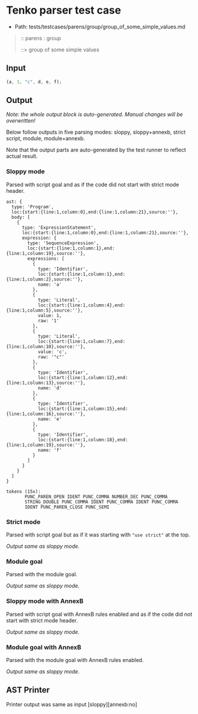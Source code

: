 # Tenko parser test case

- Path: tests/testcases/parens/group/group_of_some_simple_values.md

> :: parens : group
>
> ::> group of some simple values

## Input

`````js
(a, 1, "c", d, e, f);
`````

## Output

_Note: the whole output block is auto-generated. Manual changes will be overwritten!_

Below follow outputs in five parsing modes: sloppy, sloppy+annexb, strict script, module, module+annexb.

Note that the output parts are auto-generated by the test runner to reflect actual result.

### Sloppy mode

Parsed with script goal and as if the code did not start with strict mode header.

`````
ast: {
  type: 'Program',
  loc:{start:{line:1,column:0},end:{line:1,column:21},source:''},
  body: [
    {
      type: 'ExpressionStatement',
      loc:{start:{line:1,column:0},end:{line:1,column:21},source:''},
      expression: {
        type: 'SequenceExpression',
        loc:{start:{line:1,column:1},end:{line:1,column:19},source:''},
        expressions: [
          {
            type: 'Identifier',
            loc:{start:{line:1,column:1},end:{line:1,column:2},source:''},
            name: 'a'
          },
          {
            type: 'Literal',
            loc:{start:{line:1,column:4},end:{line:1,column:5},source:''},
            value: 1,
            raw: '1'
          },
          {
            type: 'Literal',
            loc:{start:{line:1,column:7},end:{line:1,column:10},source:''},
            value: 'c',
            raw: '"c"'
          },
          {
            type: 'Identifier',
            loc:{start:{line:1,column:12},end:{line:1,column:13},source:''},
            name: 'd'
          },
          {
            type: 'Identifier',
            loc:{start:{line:1,column:15},end:{line:1,column:16},source:''},
            name: 'e'
          },
          {
            type: 'Identifier',
            loc:{start:{line:1,column:18},end:{line:1,column:19},source:''},
            name: 'f'
          }
        ]
      }
    }
  ]
}

tokens (15x):
       PUNC_PAREN_OPEN IDENT PUNC_COMMA NUMBER_DEC PUNC_COMMA
       STRING_DOUBLE PUNC_COMMA IDENT PUNC_COMMA IDENT PUNC_COMMA
       IDENT PUNC_PAREN_CLOSE PUNC_SEMI
`````

### Strict mode

Parsed with script goal but as if it was starting with `"use strict"` at the top.

_Output same as sloppy mode._

### Module goal

Parsed with the module goal.

_Output same as sloppy mode._

### Sloppy mode with AnnexB

Parsed with script goal with AnnexB rules enabled and as if the code did not start with strict mode header.

_Output same as sloppy mode._

### Module goal with AnnexB

Parsed with the module goal with AnnexB rules enabled.

_Output same as sloppy mode._

## AST Printer

Printer output was same as input [sloppy][annexb:no]
